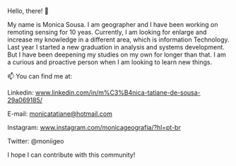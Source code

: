 Hello, there! 👋

My name is Monica Sousa. I am geographer and I have been working on remoting sensing for 10 yeas. Currently, I am looking for enlarge and increase my knowledge in a different area, which is information Technology. Last year I started a new graduation in analysis and systems development. But I have been deepening my studies on my own for longer than that. I am a curious and proactive person when I am looking to learn new things.

📫 You can find me at:

Linkedin: www.linkedin.com/in/m%C3%B4nica-tatiane-de-sousa-29a069185/

E-mail: monicatatiane@hotmail.com

Instagram: www.instagram.com/monicageografia/?hl=pt-br

Twitter: @moniigeo

I hope I can contribute with this community!
